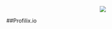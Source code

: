 <p align="center">
  <img src="https://github.com/Angga-Nugraha/PROFILIX.IO/assets/76716099/db2a30c9-e1fb-4a04-b59b-2856277f0a42" />
</p>

##Profilix.io
